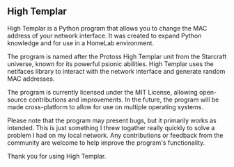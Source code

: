 ## High Templar

High Templar is a Python program that allows you to change the MAC address of your network interface. It was created to expand Python knowledge and for use in a HomeLab environment.

The program is named after the Protoss High Templar unit from the Starcraft universe, known for its powerful psionic abilities. High Templar uses the netifaces library to interact with the network interface and generate random MAC addresses.

The program is currently licensed under the MIT License, allowing open-source contributions and improvements. In the future, the program will be made cross-platform to allow for use on multiple operating systems.

Please note that the program may present bugs, but it primarily works as intended. This is just something I threw togather really quickly to solve a problem I had on my local network.  Any contributions or feedback from the community are welcome to help improve the program's functionality. 

Thank you for using High Templar.
